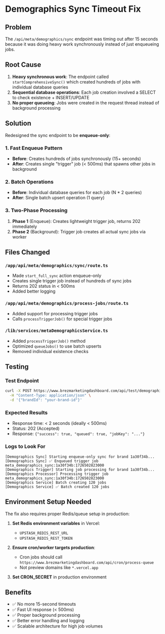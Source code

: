 # Demographics Sync Timeout Fix

## Problem
The `/api/meta/demographics/sync` endpoint was timing out after 15 seconds because it was doing heavy work synchronously instead of just enqueueing jobs.

## Root Cause
1. **Heavy synchronous work**: The endpoint called `startComprehensiveSync()` which created hundreds of jobs with individual database queries
2. **Sequential database operations**: Each job creation involved a SELECT to check existence + INSERT/UPDATE
3. **No proper queueing**: Jobs were created in the request thread instead of background processing

## Solution
Redesigned the sync endpoint to be **enqueue-only**:

### 1. Fast Enqueue Pattern
- **Before**: Creates hundreds of jobs synchronously (15+ seconds)
- **After**: Creates single "trigger" job (< 500ms) that spawns other jobs in background

### 2. Batch Operations
- **Before**: Individual database queries for each job (N * 2 queries)
- **After**: Single batch upsert operation (1 query)

### 3. Two-Phase Processing
1. **Phase 1** (Enqueue): Creates lightweight trigger job, returns 202 immediately
2. **Phase 2** (Background): Trigger job creates all actual sync jobs via worker

## Files Changed

### `/app/api/meta/demographics/sync/route.ts`
- Made `start_full_sync` action enqueue-only
- Creates single trigger job instead of hundreds of sync jobs
- Returns 202 status in < 500ms
- Added better logging

### `/app/api/meta/demographics/process-jobs/route.ts`
- Added support for processing trigger jobs
- Calls `processTriggerJob()` for special trigger jobs

### `/lib/services/metaDemographicsService.ts`
- Added `processTriggerJob()` method
- Optimized `queueJobs()` to use batch upserts
- Removed individual existence checks

## Testing

### Test Endpoint
```bash
curl -X POST https://www.brezmarketingdashboard.com/api/test/demographics-enqueue \
  -H "Content-Type: application/json" \
  -d '{"brandId": "your-brand-id"}'
```

### Expected Results
- Response time: < 2 seconds (ideally < 500ms)
- Status: 202 (Accepted)
- Response: `{"success": true, "queued": true, "jobKey": "..."}`

### Logs to Look For
```
[Demographics Sync] Starting enqueue-only sync for brand 1a30f34b...
[Demographics Sync] ✅ Enqueued trigger job meta_demographics_sync:1a30f34b:1726502823000
[Demographics Trigger] Starting job processing for brand 1a30f34b...
[Demographics Processor] Processing trigger job meta_demographics_sync:1a30f34b:1726502823000
[Demographics Service] Batch creating 120 jobs
[Demographics Service] ✅ Batch created 120 jobs
```

## Environment Setup Needed

The fix also requires proper Redis/queue setup in production:

1. **Set Redis environment variables** in Vercel:
   - `UPSTASH_REDIS_REST_URL`
   - `UPSTASH_REDIS_REST_TOKEN`

2. **Ensure cron/worker targets production**:
   - Cron jobs should call `https://www.brezmarketingdashboard.com/api/cron/process-queue`
   - Not preview domains like `*.vercel.app`

3. **Set CRON_SECRET** in production environment

## Benefits
- ✅ No more 15-second timeouts
- ✅ Fast UI response (< 500ms)
- ✅ Proper background processing
- ✅ Better error handling and logging
- ✅ Scalable architecture for high job volumes
